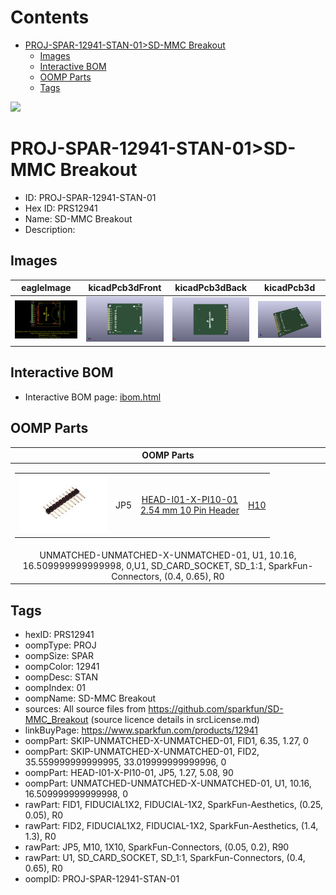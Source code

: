 



Contents
========

* [PROJ-SPAR-12941-STAN-01>SD-MMC Breakout](#proj-spar-12941-stan-01sd-mmc-breakout)
	* [Images](#images)
	* [Interactive BOM](#interactive-bom)
	* [OOMP Parts](#oomp-parts)
	* [Tags](#tags)
  
![][im]
# PROJ-SPAR-12941-STAN-01>SD-MMC Breakout

- ID: PROJ-SPAR-12941-STAN-01
- Hex ID: PRS12941
- Name: SD-MMC Breakout
- Description: 

## Images
  
  

|eagleImage|kicadPcb3dFront|kicadPcb3dBack|kicadPcb3d|
| :---: | :---: | :---: | :---: |
|[![eagleImage](eagleImage_140.png)](eagleImage_600.png)|[![kicadPcb3dFront](kicadPcb3dFront_140.png)](kicadPcb3dFront_600.png)|[![kicadPcb3dBack](kicadPcb3dBack_140.png)](kicadPcb3dBack_600.png)|[![kicadPcb3d](kicadPcb3d_140.png)](kicadPcb3d_600.png)|

## Interactive BOM

- Interactive BOM page: [ibom.html](kicad/bom/ibom.html)

## OOMP Parts
  

|OOMP Parts|
| :---: |
|<table><tr><td>![HEAD-I01-X-PI10-01](https://raw.githubusercontent.com/oomlout/oomlout_OOMP_parts/main/HEAD-I01-X-PI10-01/image_140.jpg)</td><td> JP5</td><td>[HEAD-I01-X-PI10-01<br>2.54 mm 10 Pin Header](https://github.com/oomlout/oomlout_OOMP_parts/tree/main/HEAD-I01-X-PI10-01/)</td><td>[H10](https://github.com/oomlout/oomlout_OOMP_parts/tree/main/HEAD-I01-X-PI10-01/)</td></tr></table>|
|UNMATCHED-UNMATCHED-X-UNMATCHED-01, U1, 10.16, 16.509999999999998, 0,U1, SD_CARD_SOCKET, SD_1:1, SparkFun-Connectors, (0.4, 0.65), R0|

## Tags

- hexID: PRS12941
- oompType: PROJ
- oompSize: SPAR
- oompColor: 12941
- oompDesc: STAN
- oompIndex: 01
- oompName: SD-MMC Breakout
- sources: All source files from https://github.com/sparkfun/SD-MMC_Breakout (source licence details in srcLicense.md)
- linkBuyPage: https://www.sparkfun.com/products/12941
- oompPart: SKIP-UNMATCHED-X-UNMATCHED-01, FID1, 6.35, 1.27, 0
- oompPart: SKIP-UNMATCHED-X-UNMATCHED-01, FID2, 35.559999999999995, 33.019999999999996, 0
- oompPart: HEAD-I01-X-PI10-01, JP5, 1.27, 5.08, 90
- oompPart: UNMATCHED-UNMATCHED-X-UNMATCHED-01, U1, 10.16, 16.509999999999998, 0
- rawPart: FID1, FIDUCIAL1X2, FIDUCIAL-1X2, SparkFun-Aesthetics, (0.25, 0.05), R0
- rawPart: FID2, FIDUCIAL1X2, FIDUCIAL-1X2, SparkFun-Aesthetics, (1.4, 1.3), R0
- rawPart: JP5, M10, 1X10, SparkFun-Connectors, (0.05, 0.2), R90
- rawPart: U1, SD_CARD_SOCKET, SD_1:1, SparkFun-Connectors, (0.4, 0.65), R0
- oompID: PROJ-SPAR-12941-STAN-01



[im]: kicadPcb3d_450.png

